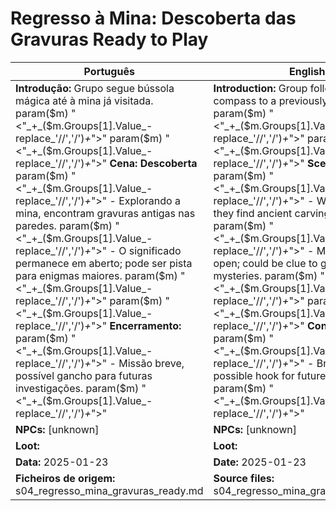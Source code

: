 # Regresso à Mina: Descoberta das Gravuras  Ready to Play

| Português                                                                                                                                                                                                                                                                                                                               | English                                                                                                                                                                                                                                                                                                                         |
| --------------------------------------------------------------------------------------------------------------------------------------------------------------------------------------------------------------------------------------------------------------------------------------------------------------------------------------- | ------------------------------------------------------------------------------------------------------------------------------------------------------------------------------------------------------------------------------------------------------------------------------------------------------------------------------- |
| **Introdução:** Grupo segue bússola mágica até à mina já visitada. param($m) "<"_+_($m.Groups[1].Value_-replace_'//','/')_+_">"  param($m) "<"_+_($m.Groups[1].Value_-replace_'//','/')_+_">" **Cena: Descoberta** param($m) "<"_+_($m.Groups[1].Value_-replace_'//','/')_+_">" - Explorando a mina, encontram gravuras antigas nas paredes. param($m) "<"_+_($m.Groups[1].Value_-replace_'//','/')_+_">" - O significado permanece em aberto; pode ser pista para enigmas maiores. param($m) "<"_+_($m.Groups[1].Value_-replace_'//','/')_+_">"  param($m) "<"_+_($m.Groups[1].Value_-replace_'//','/')_+_">" **Encerramento:** param($m) "<"_+_($m.Groups[1].Value_-replace_'//','/')_+_">" - Missão breve, possível gancho para futuras investigações. param($m) "<"_+_($m.Groups[1].Value_-replace_'//','/')_+_">"  | **Introduction:** Group follows magical compass to a previously visited mine. param($m) "<"_+_($m.Groups[1].Value_-replace_'//','/')_+_">"  param($m) "<"_+_($m.Groups[1].Value_-replace_'//','/')_+_">" **Scene: Discovery** param($m) "<"_+_($m.Groups[1].Value_-replace_'//','/')_+_">" - While exploring, they find ancient carvings on the walls. param($m) "<"_+_($m.Groups[1].Value_-replace_'//','/')_+_">" - Meaning remains open; could be clue to greater mysteries. param($m) "<"_+_($m.Groups[1].Value_-replace_'//','/')_+_">"  param($m) "<"_+_($m.Groups[1].Value_-replace_'//','/')_+_">" **Conclusion:** param($m) "<"_+_($m.Groups[1].Value_-replace_'//','/')_+_">" - Brief mission, possible hook for future investigations. param($m) "<"_+_($m.Groups[1].Value_-replace_'//','/')_+_">"  |
| **NPCs:** [unknown]                                                                                                                                                                                                                                                                                                                     | **NPCs:** [unknown]                                                                                                                                                                                                                                                                                                             |
| **Loot:**                                                                                                                                                                                                                                                                                                                              | **Loot:**                                                                                                                                                                                                                                                                                                                      |
| **Data:** 2025-01-23                                                                                                                                                                                                                                                                                                                    | **Date:** 2025-01-23                                                                                                                                                                                                                                                                                                            |
| **Ficheiros de origem:** s04_regresso_mina_gravuras_ready.md                                                                                                                                                                                                                                                                            | **Source files:** s04_regresso_mina_gravuras_ready.md                                                                                                                                                                                                                                                                           |

























